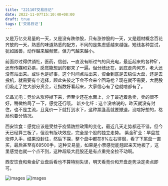 ```yaml
---
title: "221107交易日记"
date: 2022-11-07T15:10:40+08:00
draft: true
tags: ['交易日记']
---
```


又是万亿交易量的一天，又是没有跌停股，只有涨停股的一天，又是题材概念百花齐放的一天，熟悉的味道熟悉的配方，不同的是焦虑感越来越强，短线各种尝试，犹如困兽，动作越来越频繁，但力气越来越小。

前面炒过得供销社，医药，信创，一直没有断过气的风光电，最近起来的各种矿，还有传媒和彩票，感觉能想到的都来了一遍。但分歧还在，到底走向何方，老大还没有站出来。或许也是好事，这个时间点站出来，资金到底是去稳住大盘，还是去投机，就需要有个选择，顾此失彼之下会不会来个回马枪？现在就不需要，大屁股们吸走了绝大部分资金，让指数好看起来，大家信心有了也就啥都有了。

亿晶光电：竞价从涨停掉下来，但至少还在水面上，介于最近着急卖，卖的很不好，稍微格局了一下，感觉还行哦。
新乡化纤：这个没啥说的，昨天就没有封住，也不是主流，且竞价一下就打到水下，这种票逢高就要撤退，没啥好想的，格局也要分情况。

西安饮食：感觉应该是受益于疫情防控政策的变化，最近几天走势都还不错，但今天已经算三板了，但没有版块效应，完全是个股的独立走势。
紫金矿业：早盘拉涨停入手，结果没封住，然后下探，整个盘中都在8%左右徘徊，看了下尾盘一直买，最后甚至有69500手，这种交易量，如果是小票感觉能翘起来天地板了，这里感觉也就一个点不到，这种超级大屁股还是有点重完全拉不动啊。

西安饮食和紫金矿业盘后看也不算特别失误，明天看竞价和开盘走势决定卖点即可。

![images](/images/221107/IMG_0747.jpg)
![images](/images/221107/IMG_0748.jpg)